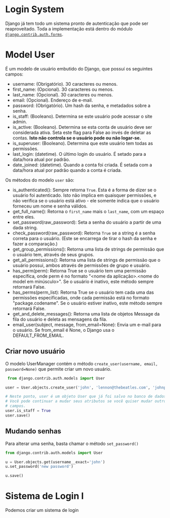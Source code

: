 # Login System

Django já tem todo um sistema pronto de autenticação que pode ser reaproveitado. Toda a implementação está dentro do módulo [`django.contrib.auth.forms`](https://docs.djangoproject.com/en/dev/ref/contrib/auth/).


# Model User

É um modelo de usuário embutido do Django, que possuí os seguintes campos:


- username: (Obrigatório). 30 caracteres ou menos.
- first_name: (Opcional). 30 caracteres ou menos.
- last_name: (Opcional). 30 caracteres ou menos.
- email: (Opcional). Endereço de e-mail.
- password: (Obrigatório). Um hash da senha, e metadados sobre a senha.
- is_staff: (Booleano). Determina se este usuário pode acessar o site admin.
- is_active: (Booleano). Determina se esta conta de usuário deve ser considerada ativa. Seta este flag para False ao invés de deletar as contas. **Isto não controla se o usuário pode ou não logar-se.**
- is_superuser: (Booleano). Determina que este usuário tem todas as permissões.
- last_login: (datetime). O último login do usuário. É setado para a data/hora atual por padrão.
- date_joined: (datetime). Quando a conta foi criada. É setada com a data/hora atual por padrão quando a conta é criada.

Os métodos do modelo `user` são:


- is_authenticated(): Sempre retorna `True`. Esta é a forma de dizer se o usuário foi autenticado. Isto não implica em quaisquer permissões, e não verifica se o usuário está ativo - ele somente indica que o usuário forneceu um nome e senha válidos.
- get_full_name(): Retorna o `first_name` mais o `last_name`, com um espaço entre eles.
- set_password(raw_password): Seta a senha do usuário a partir de uma dada string.
- check_password(raw_password): Retorna `True` se a string é a senha correta para o usuário. (Este se encarrega de tirar o hash da senha e fazer a comparação.)
- get_group_permissions(): Retorna uma lista de strings de permissão que o usuário tem, através de seus grupos.
- get_all_permissions(): Retorna uma lista de strings de permissão que o usuário possui, ambos através de permissões de grupo e usuário.
- has_perm(perm):  Retorna True se o usuário tem uma permissão específica, onde perm é no formato "<nome da aplicação>.<nome do model em minúsculo>". Se o usuário é inativo, este método sempre retornará False.
- has_perms(perm_list): Retorna True se o usuário tem cada uma das permissões especificadas, onde cada permissão está no formato "package.codename". Se o usuário estiver inativo, este método sempre retornará False.
- get_and_delete_messages(): Retorna uma lista de objetos Message da fila do usuário e deleta as mensagens da fila.
- email_user(subject, message, from_email=None): Envia um e-mail para o usuário. Se from_email é None, o Django usa o DEFAULT_FROM_EMAIL.

## Criar novo usuário

O modelo UserManager contém o método `create_user(username, email, password=None)`  que permite criar um novo usuário.

```python
 from django.contrib.auth.models import User

user = User.objects.create_user('john', 'lennon@thebeatles.com', 'johnpassword')

# Neste ponto, user é um objeto User que já foi salvo no banco de dados.
# Você pode continuar a mudar seus atributos se você quiser mudar outros
# campos.
user.is_staff = True
user.save()
```

## Mudando senhas

Para alterar uma senha, basta chamar o método `set_password()`

```python
from django.contrib.auth.models import User

u = User.objects.get(username__exact='john')
u.set_password('new password')

u.save()
```


# Sistema de Login I

Podemos criar um sistema de login


